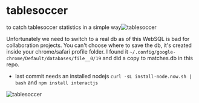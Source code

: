 # tablesoccer
to catch tablesoccer statistics in a simple way![tablesoccer](https://user-images.githubusercontent.com/24300473/159172033-15b21d27-4aff-492d-9870-89dee217fce4.gif)


Unfortunately we need to switch to a real db as of this WebSQL is bad for collaboration projects.
You can't choose where to save the db, it's created inside your chrome/safari profile folder.
I found it `~/.config/google-chrome/Default/databases/file__0/19` and did a copy to matches.db in this repo.

- last commit needs an installed nodejs `curl -sL install-node.now.sh | bash` and `npm install interactjs`

![tablesoccer](https://user-images.githubusercontent.com/24300473/159172039-8e2ad926-183b-4693-a1a9-ba707d3e1819.gif)


